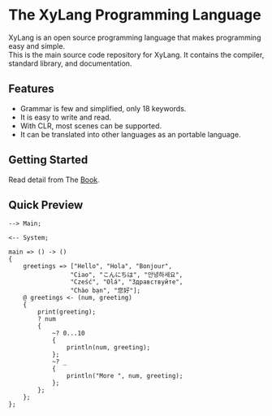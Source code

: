 # The XyLang Programming Language
XyLang is an open source programming language that makes programming easy and simple.  
This is the main source code repository for XyLang. It contains the compiler, standard library, and documentation.

## Features
+ Grammar is few and simplified, only 18 keywords.
+ It is easy to write and read.
+ With CLR, most scenes can be supported.
+ It can be translated into other languages as an portable language.

## Getting Started
Read detail from The [Book]().

## Quick Preview
    --> Main;

    <-- System;

    main => () -> ()  
    {
        greetings => ["Hello", "Hola", "Bonjour",
                     "Ciao", "こんにちは", "안녕하세요",
                     "Cześć", "Olá", "Здравствуйте",
                     "Chào bạn", "您好"];
        @ greetings <- (num, greeting)
        {
            print(greeting);
            ? num 
            {
                ~? 0...10 
                {
                    println(num, greeting);
                };
                ~? _
                {
                    println("More ", num, greeting);
                };
            };
        };
    };